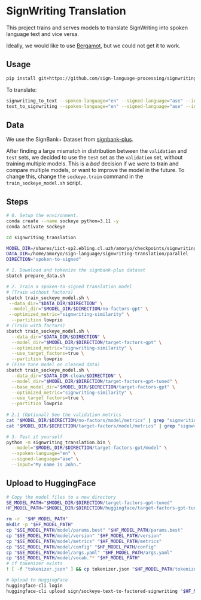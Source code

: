 # SignWriting Translation

This project trains and serves models to translate SignWriting into spoken language text and vice versa.

Ideally, we would like to use [Bergamot](https://github.com/mozilla/firefox-translations-training), 
but we could not get it to work.

## Usage

```bash
pip install git+https://github.com/sign-language-processing/signwriting-translation
```

To translate:

```bash
signwriting_to_text --spoken-language="en" --signed-language="ase" --input="M525x535S2e748483x510S10011501x466S2e704510x500S10019476x475"
text_to_signwriting --spoken-language="en" --signed-language="ase" --input="Sign Language"
```

## Data

We use the SignBank+ Dataset from [signbank-plus](https://github.com/sign-language-processing/signbank-plus).

After finding a large mismatch in distribution between the `validation` and `test` sets,
we decided to use the `test` set as the `validation` set, without training multiple models.
This is a *bad* decision if we were to train and compare multiple models, or want to improve the model in the future.
To change this, change the `sockeye.train` command in the `train_sockeye_model.sh` script.

## Steps

```bash
# 0. Setup the environment.
conda create --name sockeye python=3.11 -y
conda activate sockeye

cd signwriting_translation

MODEL_DIR=/shares/iict-sp2.ebling.cl.uzh/amoryo/checkpoints/signwriting-translation
DATA_DIR=/home/amoryo/sign-language/signwriting-translation/parallel
DIRECTION="spoken-to-signed"

# 1. Download and tokenize the signbank-plus dataset 
sbatch prepare_data.sh

# 2. Train a spoken-to-signed translation model
# (Train without factors)
sbatch train_sockeye_model.sh \
 --data_dir="$DATA_DIR/$DIRECTION" \
 --model_dir="$MODEL_DIR/$DIRECTION/no-factors-gpt" \
 --optimized_metric="signwriting-similarity" \
  --partition lowprio
# (Train with factors)
sbatch train_sockeye_model.sh \
  --data_dir="$DATA_DIR/$DIRECTION" \
  --model_dir="$MODEL_DIR/$DIRECTION/target-factors-gpt" \
  --optimized_metric="signwriting-similarity" \
  --use_target_factors=true \
  --partition lowprio
# (Fine tune model on cleaned data)
sbatch train_sockeye_model.sh \
  --data_dir="$DATA_DIR-clean/$DIRECTION" \
  --model_dir="$MODEL_DIR/$DIRECTION/target-factors-gpt-tuned" \
  --base_model_dir="$MODEL_DIR/$DIRECTION/target-factors-gpt" \
  --optimized_metric="signwriting-similarity" \
  --use_target_factors=true \
  --partition lowprio
  
# 2.1 (Optional) See the validation metrics
cat "$MODEL_DIR/$DIRECTION/no-factors/model/metrics" | grep "signwriting-similarity"
cat "$MODEL_DIR/$DIRECTION/target-factors/model/metrics" | grep "signwriting-similarity"

# 3. Test it yourself
python -m signwriting_translation.bin \
  --model="$MODEL_DIR/$DIRECTION/target-factors-gpt/model" \
  --spoken-language="en" \
  --signed-language="ase" \
  --input="My name is John."
```

## Upload to HuggingFace

```bash
# Copy the model files to a new directory
SE_MODEL_PATH="$MODEL_DIR/$DIRECTION/target-factors-gpt-tuned"
HF_MODEL_PATH="$MODEL_DIR/$DIRECTION/huggingface/target-factors-gpt-tuned"

rm -r  "$HF_MODEL_PATH"
mkdir -p "$HF_MODEL_PATH"
cp "$SE_MODEL_PATH/model/params.best" "$HF_MODEL_PATH/params.best"
cp "$SE_MODEL_PATH/model/version" "$HF_MODEL_PATH/version"
cp "$SE_MODEL_PATH/model/metrics" "$HF_MODEL_PATH/metrics"
cp "$SE_MODEL_PATH/model/config" "$HF_MODEL_PATH/config"
cp "$SE_MODEL_PATH/model/args.yaml" "$HF_MODEL_PATH/args.yaml"
cp "$SE_MODEL_PATH/model/vocab."* "$HF_MODEL_PATH"
# if tokenizer exists
! [ -f "tokenizer.json" ] && cp tokenizer.json "$HF_MODEL_PATH/tokenizer.json"

# Upload to HuggingFace
huggingface-cli login
huggingface-cli upload sign/sockeye-text-to-factored-signwriting "$HF_MODEL_PATH" .
```
